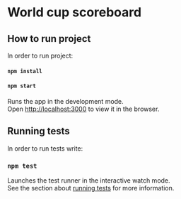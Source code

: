 # World cup scoreboard

## How to run project

In order to run project:
#### `npm install`
#### `npm start`
Runs the app in the development mode.\
Open [http://localhost:3000](http://localhost:3000) to view it in the browser.

## Running tests
In order to run tests write:
### `npm test`

Launches the test runner in the interactive watch mode.\
See the section about [running tests](https://facebook.github.io/create-react-app/docs/running-tests) for more information.
